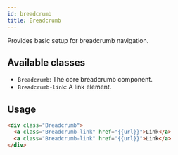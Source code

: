```yaml
---
id: breadcrumb
title: Breadcrumb
---
```


Provides basic setup for breadcrumb navigation.

## Available classes

* `Breadcrumb`: The core breadcrumb component.
* `Breadcrumb-link`: A link element.

## Usage

```html
<div class="Breadcrumb">
  <a class="Breadcrumb-link" href="{{url}}">Link</a>
  <a class="Breadcrumb-link" href="{{url}}">Link</a>
</div>
```

 